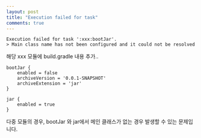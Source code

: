 ```yaml
---
layout: post
title: "Execution failed for task"
comments: true
---
```



```
Execution failed for task ':xxx:bootJar'.
> Main class name has not been configured and it could not be resolved
```


해당 xxx 모듈에 build.gradle 내용 추가..

```
bootJar {
    enabled = false
    archiveVersion = '0.0.1-SNAPSHOT'
    archiveExtension = 'jar'
}

jar {
    enabled = true
}
```

다중 모듈의 경우, bootJar 와 jar에서 메인 클래스가 없는 경우 발생할 수 있는 문제입니다.   
